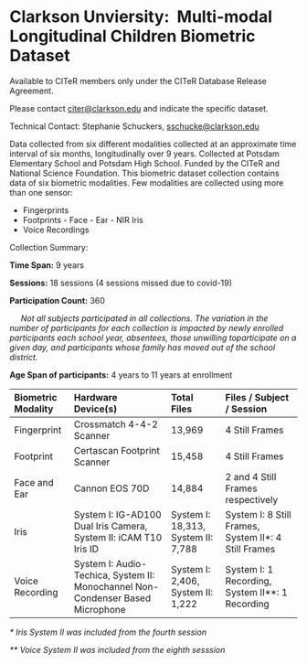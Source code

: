 # Clarkson Unviersity:  Multi-modal Longitudinal Children Biometric Dataset

Available to CITeR members only under the CITeR Database Release Agreement. 

Please contact citer@clarkson.edu and indicate the specific dataset.

Technical Contact: Stephanie Schuckers, sschucke@clarkson.edu 

Data collected from six different modalities collected at an approximate time interval of six months, longitudinally over 9 years. Collected at Potsdam Elementary School and Potsdam High School. Funded by the CITeR and National Science Foundation. This biometric dataset collection contains data of six biometric modalities. Few modalities are collected using more than one sensor:
- Fingerprints
- Footprints
- Face
- Ear
- NIR Iris
- Voice Recordings

Collection Summary:

**Time Span:** 9 years

**Sessions:** 18 sessions (4 sessions missed due to covid-19)

**Participation Count:** 360

&nbsp;&nbsp;&nbsp;&nbsp; *Not all subjects participated in all collections. The variation in the number of participants for each collection is impacted by newly enrolled participants each school year, absentees, those unwilling toparticipate on a given day, and participants whose family has moved out of the school district.*

**Age Span of participants:** 4 years to 11 years at enrollment

| Biometric Modality | Hardware Device(s) | Total Files | Files / Subject / Session |
| :--- | :--- | :--- | :--- |
| Fingerprint | Crossmatch 4-4-2 Scanner | 13,969 | 4 Still Frames |
| Footprint | Certascan Footprint Scanner | 15,458 | 4 Still Frames |
| Face and Ear | Cannon EOS 70D | 14,884 | 2 and 4 Still Frames respectively |
| Iris | System I: IG-AD100 Dual Iris Camera, System II: iCAM T10 Iris ID | System I: 18,313, System II: 7,788 | System I: 8 Still Frames, System II\*: 4 Still Frames |
| Voice Recording | System I: Audio-Techica, System II: Monochannel Non-Condenser Based Microphone | System I: 2,406, System II: 1,222 | System I: 1 Recording, System II\*\*: 1 Recording |

*\* Iris System II was included from the fourth session*

*\*\* Voice System II was included from the eighth sesssion* 
